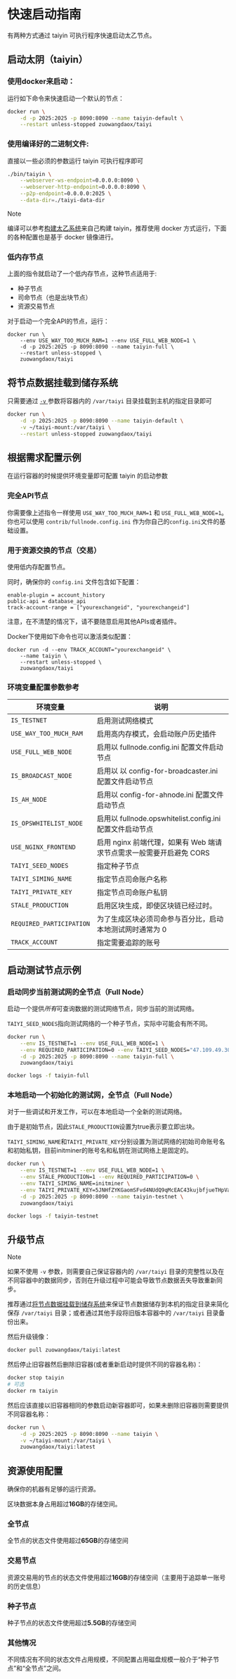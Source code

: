 # 快速启动指南

有两种方式通过 taiyin 可执行程序快速启动太乙节点。

## 启动太阴（taiyin）

### 使用docker来启动：

运行如下命令来快速启动一个默认的节点：

```sh
docker run \
    -d -p 2025:2025 -p 8090:8090 --name taiyin-default \
    --restart unless-stopped zuowangdaox/taiyi
```

### 使用编译好的二进制文件:

直接以一些必须的参数运行 taiyin 可执行程序即可

```sh
./bin/taiyin \
    --webserver-ws-endpoint=0.0.0.0:8090 \
    --webserver-http-endpoint=0.0.0.0:8090 \
    --p2p-endpoint=0.0.0.0:2025 \
    --data-dir=./taiyi-data-dir
```

> [!NOTE]
> 编译可以参考[构建太乙系统](./building.md)来自己构建 taiyin，推荐使用 docker 方式运行，下面的各种配置也是基于 docker 镜像进行。

### 低内存节点

上面的指令就启动了一个低内存节点，这种节点适用于:
- 种子节点
- 司命节点（也是出块节点）
- 资源交易节点

对于启动一个完全API的节点，运行：

```
docker run \
    --env USE_WAY_TOO_MUCH_RAM=1 --env USE_FULL_WEB_NODE=1 \
    -d -p 2025:2025 -p 8090:8090 --name taiyin-full \
    --restart unless-stopped \
    zuowangdaox/taiyi
```

## 将节点数据挂载到储存系统

只需要通过 [`-v` ](https://docs.docker.com/reference/cli/docker/container/run/#volume)参数将容器内的 `/var/taiyi` 目录挂载到主机的指定目录即可

```sh
docker run \
    -d -p 2025:2025 -p 8090:8090 --name taiyin-default \
    -v ~/taiyi-mount:/var/taiyi \
    --restart unless-stopped zuowangdaox/taiyi
``` 

## 根据需求配置示例

在运行容器的时候提供环境变量即可配置 taiyin 的启动参数

### 完全API节点

你需要像上述指令一样使用 `USE_WAY_TOO_MUCH_RAM=1` 和 `USE_FULL_WEB_NODE=1`。
你也可以使用 `contrib/fullnode.config.ini` 作为你自己的`config.ini`文件的基础设置。

### 用于资源交换的节点（交易）

使用低内存配置节点。

同时，确保你的 `config.ini` 文件包含如下配置：
```
enable-plugin = account_history
public-api = database_api
track-account-range = ["yourexchangeid", "yourexchangeid"]
```
注意，在不清楚的情况下，请不要随意启用其他APIs或者插件。

Docker下使用如下命令也可以激活类似配置：

```
docker run -d --env TRACK_ACCOUNT="yourexchangeid" \
    --name taiyin \
    --restart unless-stopped \
    zuowangdaox/taiyi
```

### 环境变量配置参数参考

| 环境变量                 | 说明                                                                |
| ------------------------ | ------------------------------------------------------------------- |
| `IS_TESTNET`             | 启用测试网络模式                                                    |
| `USE_WAY_TOO_MUCH_RAM`   | 启用高内存模式，会启动账户历史插件                                  |
| `USE_FULL_WEB_NODE`      | 启用以 fullnode.config.ini 配置文件启动节点                         |
| `IS_BROADCAST_NODE`      | 启用以 以 config-for-broadcaster.ini 配置文件启动节点               |
| `IS_AH_NODE`             | 启用以 config-for-ahnode.ini 配置文件启动节点                       |
| `IS_OPSWHITELIST_NODE`   | 启用以 fullnode.opswhitelist.config.ini 配置文件启动节点            |
| `USE_NGINX_FRONTEND`     | 启用 nginx 前端代理，如果有 Web 端请求节点需求一般需要开启避免 CORS |
| `TAIYI_SEED_NODES`       | 指定种子节点                                                        |
| `TAIYI_SIMING_NAME`      | 指定节点司命账户名称                                                |
| `TAIYI_PRIVATE_KEY`      | 指定节点司命账户私钥                                                |
| `STALE_PRODUCTION`       | 启用区块生成，即使区块链已经过时。                                  |
| `REQUIRED_PARTICIPATION` | 为了生成区块必须司命参与百分比，启动本地测试网时通常为 0            |
| `TRACK_ACCOUNT`          | 指定需要追踪的账号                                                  |


## 启动测试节点示例

### 启动同步当前测试网的全节点（Full Node）

启动一个提供*所有*可查询数据的测试网络节点，同步当前的测试网络。

`TAIYI_SEED_NODES`指向测试网络的一个种子节点，实际中可能会有所不同。

```sh
docker run \
    --env IS_TESTNET=1 --env USE_FULL_WEB_NODE=1 \
    --env REQUIRED_PARTICIPATION=0 --env TAIYI_SEED_NODES="47.109.49.30:2025" \
    -d -p 2025:2025 -p 8090:8090 --name taiyin-full \
    zuowangdaox/taiyi

docker logs -f taiyin-full
```

### 本地启动一个初始化的测试网，全节点（Full Node）

对于一些调试和开发工作，可以在本地启动一个全新的测试网络。

由于是初始节点，因此`STALE_PRODUCTION`设置为true表示要立即出块。

`TAIYI_SIMING_NAME`和`TAIYI_PRIVATE_KEY`分别设置为测试网络的初始司命账号名和初始私钥，目前initminer的账号名和私钥在测试网络上是固定的。

```sh
docker run \
    --env IS_TESTNET=1 --env USE_FULL_WEB_NODE=1 \
    --env STALE_PRODUCTION=1 --env REQUIRED_PARTICIPATION=0 \
    --env TAIYI_SIMING_NAME=initminer \
    --env TAIYI_PRIVATE_KEY=5JNHfZYKGaomSFvd4NUdQ9qMcEAC43kujbfjueTHpVapX1Kzq2n \
    -d -p 2025:2025 -p 8090:8090 --name taiyin-testnet \
    zuowangdaox/taiyi

docker logs -f taiyin-testnet
```

## 升级节点

> [!NOTE]
> 如果不使用 `-v` 参数，则需要自己保证容器内的 `/var/taiyi` 目录的完整性以及在不同容器中的数据同步，否则在升级过程中可能会导致节点数据丢失导致重新同步。

推荐通过[将节点数据挂载到储存系统](./quickstart.md#将节点数据挂载到储存系统)来保证节点数据储存到本机的指定目录来简化保存 `/var/taiyi` 目录；或者通过其他手段将旧版本容器中的 `/var/taiyi` 目录备份出来。

然后升级镜像：

```sh
docker pull zuowangdaox/taiyi:latest
```

然后停止旧容器然后删除旧容器(或者重新启动时提供不同的容器名称)：

```sh
docker stop taiyin
# 可选
docker rm taiyin
```

然后应该直接以旧容器相同的参数启动新容器即可，如果未删除旧容器则需要提供不同容器名称：

```sh
docker run \
    -d -p 2025:2025 -p 8090:8090 --name taiyin \
    -v ~/taiyi-mount:/var/taiyi \
    zuowangdaox/taiyi:latest
```

## 资源使用配置

确保你的机器有足够的运行资源。

区块数据本身占用超过**16GB**的存储空间。

### 全节点
全节点的状态文件使用超过**65GB**的存储空间

### 交易节点
资源交易用的节点的状态文件使用超过**16GB**的存储空间（主要用于追踪单一账号的历史信息）

### 种子节点
种子节点的状态文件使用超过**5.5GB**的存储空间

### 其他情况
不同情况有不同的状态文件占用规模，不同配置占用磁盘规模一般介于“种子节点”和“全节点”之间。
